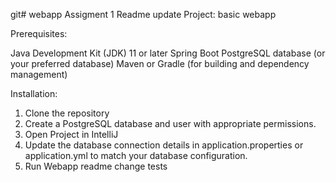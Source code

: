 git# webapp
Assigment 1
Readme update
Project: basic webapp

Prerequisites:

Java Development Kit (JDK) 11 or later
Spring Boot
PostgreSQL database (or your preferred database)
Maven or Gradle (for building and dependency management)

Installation:
1. Clone the repository
2. Create a PostgreSQL database and user with appropriate permissions.
3. Open Project in IntelliJ 
4. Update the database connection details in application.properties or application.yml to match your database configuration.
5. Run Webapp
readme change tests